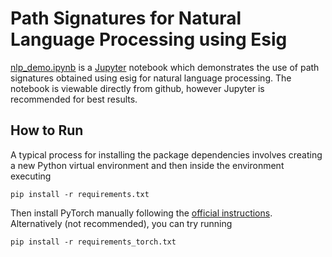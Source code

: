 # Path Signatures for Natural Language Processing using Esig
[nlp_demo.ipynb](nlp_demo.ipynb) is a [Jupyter](https://jupyter.org/) notebook which demonstrates the use of path signatures obtained using esig for natural language processing. The notebook is viewable directly from github, however Jupyter is recommended for best results.

## How to Run
A typical process for installing the package dependencies involves creating a new Python virtual environment and then inside the environment executing

    pip install -r requirements.txt

Then install PyTorch manually following the [official instructions](https://pytorch.org/get-started/locally/).
Alternatively (not recommended), you can try running

    pip install -r requirements_torch.txt

